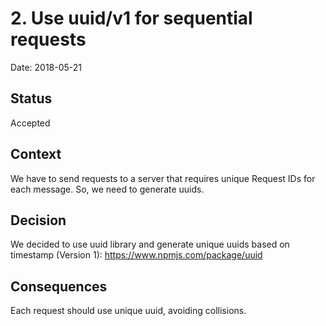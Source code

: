 # 2. Use uuid/v1 for sequential requests

Date: 2018-05-21

## Status

Accepted

## Context

We have to send requests to a server that requires unique Request IDs for each message.
So, we need to generate uuids.

## Decision

We decided to use uuid library and generate unique uuids based on timestamp (Version 1):
https://www.npmjs.com/package/uuid


## Consequences

Each request should use unique uuid, avoiding collisions.
